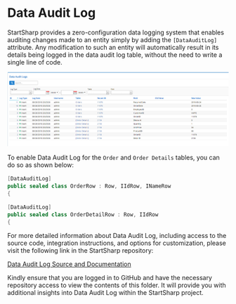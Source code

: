 ﻿# Data Audit Log

StartSharp provides a zero-configuration data logging system that enables auditing changes made to an entity simply by adding the `[DataAuditLog]` attribute. Any modification to such an entity will automatically result in its details being logged in the data audit log table, without the need to write a single line of code.

![Data Audit Log](img/data-audit-log.png)

To enable Data Audit Log for the `Order` and `Order Details` tables, you can do so as shown below:

```cs
[DataAuditLog]
public sealed class OrderRow : Row, IIdRow, INameRow
{
```

```cs
[DataAuditLog]
public sealed class OrderDetailRow : Row, IIdRow
{
```

For more detailed information about Data Audit Log, including access to the source code, integration instructions, and options for customization, please visit the following link in the StartSharp repository:

[Data Audit Log Source and Documentation](https://github.com/serenity-premium/startsharp/tree/master/pro-features/src/Serenity.Pro.DataAuditLog)

Kindly ensure that you are logged in to GitHub and have the necessary repository access to view the contents of this folder. It will provide you with additional insights into Data Audit Log within the StartSharp project.
